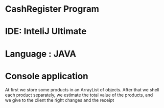 # CashRegister Program

# IDE: InteliJ Ultimate

# Language : JAVA

# Console application

At first we store some products in an ArrayList of objects. After that we shell each product separately,
we estimate the total value of the products, and we give to the client the right changes and the receipt
